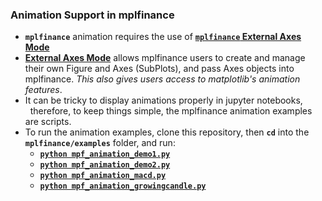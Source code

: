 ### Animation Support in mplfinance

* **`mplfinance`** animation requires the use of [**`mplfinance` External Axes Mode**](https://github.com/matplotlib/mplfinance/blob/master/markdown/subplots.md#external-axes-method)
* [**External Axes Mode**](https://github.com/matplotlib/mplfinance/blob/master/markdown/subplots.md#external-axes-method) allows mplfinance users to create and manage their own Figure and Axes (SubPlots), and pass Axes objects into mplfinance.  _This also gives users access to matplotlib's animation features_.
* It can be tricky to display animations properly in jupyter notebooks,<br>&nbsp; therefore, to keep things simple, the mplfinance animation examples are scripts.
* To run the animation examples, clone this repository, then **`cd`** into the **`mplfinance/examples`** folder, and run:
  - [**`python mpf_animation_demo1.py`**](https://github.com/matplotlib/mplfinance/blob/master/examples/mpf_animation_demo1.py)
  - [**`python mpf_animation_demo2.py`**](https://github.com/matplotlib/mplfinance/blob/master/examples/mpf_animation_demo2.py)
  - [**`python mpf_animation_macd.py`**](https://github.com/matplotlib/mplfinance/blob/master/examples/mpf_animation_macd.py)
  - [**`python mpf_animation_growingcandle.py`**](https://github.com/matplotlib/mplfinance/blob/master/examples/mpf_animation_growingcandle.py)    
